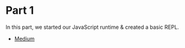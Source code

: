 # Part 1

In this part, we started our JavaScript runtime & created a basic REPL.

- [Medium](https://medium.com/p/2e3642713b62/)
